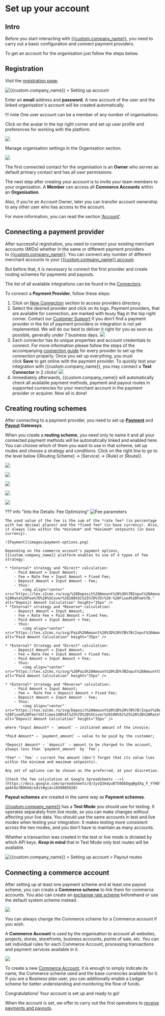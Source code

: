 
# Set up your account

## Intro

Before you start interacting with [{{custom.company_name}}](https://{{custom.company_name}}), you need to carry out a basic configuration and connect payment providers.

To get an account for the organisation just follow the steps below.

## Registration

Visit the [registration page]({{custom.dashboard_base_url}}register).

![](images/register.png "{{custom.company_name}} > Setting up account")

Enter an **email** address and **password**. A new account of the user and the linked organisation's account will be created automatically.

!!! note
    One user account can be a member of any number of organisations.

Click on the avatar in the top right corner and set up user profile and preferences for working with the platform.

![](images/user-profile.png)

Manage organisation settings in the Organisation section.

![](images/organization-profile.png)

The first connected contact for the organisation is an **Owner** who serves as default primary contact and has all user permissions.

The next step after creating your account is to invite your team members to your organisation. A **Member** can access all **Commerce Accounts** within an **Organisation**.

Also, if you're an Account Owner, later you can transfer account ownership to any other user who has access to the account.

For more information, you can read the section [‘Account’]({{custom.dashboard_base_url}}organization/settings/access-roles).

## Connecting a payment provider

After successful registration, you need to connect your existing merchant accounts (MIDs) whether in the same or different payment providers to [{{custom.company_name}}](https://{{custom.company_name}}). You can connect any number of different merchant accounts to your [{{custom.company_name}} account]({{custom.dashboard_base_url}}commerce/accounts).

But before that, it is necessary to connect the first provider and create routing schemes for payments and payouts.  

The list of all available integrations can be found in the [Connectors](https://docs.paycore.io/connectors/).

To connect a **Payment Provider**, follow these steps:

1. Click on [New Connection]({{custom.dashboard_base_url}}connect-directory/payment-providers) section to access providers directory.
2. Select the desired provider and click on its logo. Payment providers, that are available for connection, are marked with `Ready` flag in the top right corner. Contact our <!--email_off-->[Customer Support](mailto:{{custom.support_email}})<!--/email_off--> if you don’t find a payment provider in the list of payment providers or integration is not yet implemented. We will do our best to deliver it right for you as soon as possible, generally under 7 business days.
![](images/connectors.png)
3. Each connector has its unique properties and account credentials to connect. For more information please follow the steps of the accompanying [connection guide](https://docs.paycore.io/connectors/) for every provider to set up the connection properly. Once you set up everything, you must click **Save** to get online with the payment provider. To quickly test your integration with {{custom.company_name}}, you may connect a **Test Connector** in 2 clicks!
![](images/test-connector.png)
4. Immediately afterwards, {{custom.company_name}} will automatically check all available payment methods, payment and payout routes in supported currencies for your merchant account in the payment provider or acquirer. Now all is done!

## Creating routing schemes

After connecting to a payment provider, you need to set up **[Payment]({{custom.dashboard_base_url}}payment-gateway/payment-routes)** and **[Payout]({{custom.dashboard_base_url}}payment-gateway/payment-routes) Gateways**.

When you create a **routing scheme**, you need only to name it and all your connected payment methods will be automatically linked and enabled here. You can choose which of them you want to use in that scheme, set up routes and choose a strategy and conditions. Click on the right line to go to the level below ([Routing Scheme] &rarr; [Service] &rarr; [Rule] or [Route]).

![](images/payment-routing-scheme.png)

![](images/scheme.png)

![](images/rules-n-routes.png)

![](images/payment-rule.png)

![](images/payment-routes-eg.png)

??? info "Into the Details: Fee Optimizing"
    ![Fee parameters](images/fee-routes.png)

    The used value of the fee is the sum of the *rate fee* (in percentage with two decimal places) and the *fixed fee* (in base currency). Also, it always lies within the *minimum* and *maximum* setpoints (in base currency).

    ![Payment](images/payment-options.png)

    Depending on the commerce account's payment options, {{custom.company_name}} platform enables to use of 4 types of fee strategy: 

    * *Internal* strategy and *Direct* calculation:
        - Paid Amount = Input Amount;
        - Fee = Rate Fee × Input Amount + Fixed Fee;
        - Deposit Amount = Input Amount - Fee;
        - thus:
            <img align="center" src="https://tex.s2cms.ru/svg/%20Deposit%20Amount%20%3D%7BInput%20Amount%5Ctimes(%7B%7B100%5C%25%20-%20Rate%20Fee%7D%20%5Cover%20100%5C%25%7D%7D)%20-%20Fixed%20Fee%7D." alt="Deposit Amount Calculation" height="35px" />
    * *Internal* strategy and *Reverse* calculation:
        - Deposit Amount = Input Amount;
        - Fee = Rate Fee × Paid Amount + Fixed Fee;
        - Paid Amount = Input Amount + Fee;
        - thus:
            <img align="center" src="https://tex.s2cms.ru/svg/Paid%20Amount%20%3D%20%7B%7B(Input%20Amount%20%2B%20Fixed%20Fee)%5Ctimes100%5C%25%7D%20%5Cover%20100%5C%25%20%2B%20Rate%20Fee%7D." alt="Paid Amount Calculation" height="35px" />

    * *External* Strategy and *Direct* calculation:
        - Deposit Amount = Input Amount;
        - Fee = Rate Fee × Input Amount + Fixed Fee;
        - Paid Amount = Input Amount + Fee;
        - thus:
            <img align="center" src="https://tex.s2cms.ru/svg/%20Paid%20Amount%20%3D%7BInput%20Amount%5Ctimes(%7B%7B100%5C%25%20%2B%20Rate%20Fee%7D%20%5Cover%20100%5C%25%7D%7D)%20%2B%20Fixed%20Fee%7D." alt="Paid Amount Calculation" height="35px" />

    * *External* strategy and *Reverse* calculation:
        - Paid Amount = Input Amount;
        - Fee =  Rate Fee × Deposit Amount + Fixed Fee;
        - Deposit Amount = Input Amount - Fee;
        - thus: 
            <img align="center" src="https://tex.s2cms.ru/svg/Deposit%20Amount%20%3D%20%7B%7B(Input%20Amount%20-%20Fixed%20Fee)%5Ctimes100%5C%25%7D%20%5Cover%20100%5C%25%20%2B%20Rate%20Fee%7D." alt="Deposit Amount Calculation" height="35px" />
    
    where *Input Amount* — `amount` — initiated amount of the invoice;

    *Paid Amount* — `payment_amount` — value to be paid by the customer;

    *Deposit Amount* — `deposit` — amount to be charged to the account, always less than `payment_amount` by `fee`;

    *Fee* — `fee` — current fee amount (don't forget that its value lies within the minimum and maximum setpoints).

    Any set of options can be chosen as the preferred, at your discretion.

    [Check the fee calculation at Google Spreadsheets -->](https://docs.google.com/spreadsheets/d/1yvQ3kdyuB7S0DbDgqBgdXq_F_YYHDt-qeAtOo7B9kk8/edit#gid=1939885920)

**Payout schemes** are created in the same way as **Payment schemes**.

[{{custom.company_name}}](https://{{custom.company_name}}) has a **Test Mode** you should use for testing. It operates separately from live mode, so you can make changes without affecting your live data. You should use the same accounts in test and live modes when testing your integration. It makes testing more consistent across the two modes, and you don't have to maintain as many accounts.

Whether a transaction was created in the test or live mode is dictated by which API keys. ***Keep in mind*** that in Test Mode only test routes will be available.

![](images/payout-routes.png "{{custom.company_name}} > Setting up account > Payout routes")

## Connecting a commerce account

After setting up at least one payment scheme and at least one payout scheme, you can create a **Commerce scheme** to link them for commerce accounts. You also can create an [exchange rate scheme]({{custom.dashboard_base_url}}fx-rates/schemes) beforehand or use the default system scheme instead.

![](images/commerce-scheme.png)

You can always change the Commerce scheme for a Commerce account if you wish.

A **Commerce Account** is used by the organisation to account all websites, projects, stores, storefronts, business accounts, points of sale, etc. You can set individual rules for each Commerce Account, processing transactions and payment services available in it.

![](images/commerce-account.png)

To create a new [Commerce Account]({{custom.dashboard_base_url}}commerce/accounts), it is enough to simply indicate its name, the Commerce scheme used and the base currencies available for it. If you are a Business plan user, you can additionally enable a Ledger scheme for better understanding and monitoring the flow of funds.

Congratulations! Your account is set up and ready to go!

When the account is set, we offer to carry out the first operations to [receive payments and payouts](/getting-started/first-payment/).